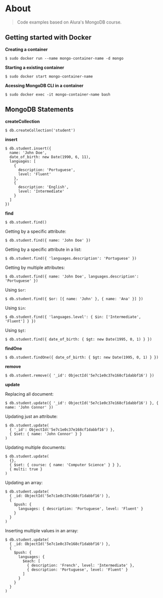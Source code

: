 # About

> Code examples based on Alura's MongoDB course.

## Getting started with Docker

**Creating a container**

```
$ sudo docker run --name mongo-container-name -d mongo
```

**Starting a existing container**

```
$ sudo docker start mongo-container-name
```

**Acessing MongoDB CLI in a container**

```
$ sudo docker exec -it mongo-container-name bash
```

## MongoDB Statements

**createCollection**

```
$ db.createCollection('student')
```

**insert**

```
$ db.student.insert({
  name: 'John Doe',
  date_of_birth: new Date(1990, 6, 11),
  languages: [
    {
      description: 'Portuguese',
      level: 'Fluent'
    },
    {
      description: 'English',
      level: 'Intermediate'
    }
  ]
})
```

**find**

```
$ db.student.find()
```

Getting by a specific attribute:

```
$ db.student.find({ name: 'John Doe' })
```

Getting by a specific attribute in a list:

```
$ db.student.find({ 'languages.description': 'Portuguese' })
```

Getting by multiple attributes:

```
$ db.student.find({ name: 'John Doe', languages.description': 'Portuguese' })
```

Using `$or`:

```
$ db.student.find({ $or: [{ name: 'John' }, { name: 'Ana' }] })
```

Using `$in`:

```
$ db.student.find({ 'languages.level': { $in: ['Intermediate', 'Fluent'] } })
```

Using `$gt`:

```
$ db.student.find({ date_of_birth: { $gt: new Date(1995, 0, 1) } })
```

**findOne**

```
$ db.student.findOne({ date_of_birth: { $gt: new Date(1995, 0, 1) } })
```

**remove**

```
$ db.student.remove({ '_id': ObjectId('5e7c1e0c37e168cf1dabbf16') })
```

**update**

Replacing all document:

```
$ db.student.update({ '_id': ObjectId('5e7c1e0c37e168cf1dabbf16') }, { name: 'John Connor' })
```

Updating just an attribute:

```
$ db.student.update(
  { '_id': ObjectId('5e7c1e0c37e168cf1dabbf16') },
  { $set: { name: 'John Connor' } }
)
```

Updating multiple documents:

```
$ db.student.update(
  {},
  { $set: { course: { name: 'Computer Science' } } },
  { multi: true }
)
```

Updating an array:

```
$ db.student.update(
  { _id: ObjectId('5e7c1e0c37e168cf1dabbf16') },
  {
    $push: {
      languages: { description: 'Portuguese', level: 'Fluent' }
    }
  }
)
```

Inserting multiple values in an array:

```
$ db.student.update(
  { _id: ObjectId('5e7c1e0c37e168cf1dabbf16') },
  {
    $push: {
      languages: {
        $each: [
          { description: 'French', level: 'Intermediate' },
          { description: 'Portuguese', level: 'Fluent' }
        ]
      }
    }
  }
)
```
